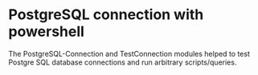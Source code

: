 # PostgreSQL connection with powershell

The PostgreSQL-Connection and TestConnection modules helped to test Postgre SQL database connections and run arbitrary scripts/queries.
